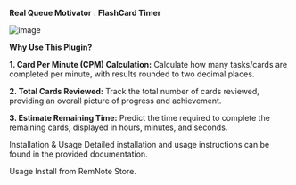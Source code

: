 ****Real Queue Motivator**** : **FlashCard Timer**


![image](https://github.com/voidtriangle/queue-motivator/assets/107706537/4b4efe01-b670-4ec8-98eb-127e8100169f)

****Why Use This Plugin?****



**1. Card Per Minute (CPM) Calculation:**
Calculate how many tasks/cards are completed per minute, with results rounded to two decimal places.

**2. Total Cards Reviewed:**
Track the total number of cards reviewed, providing an overall picture of progress and achievement.

**3. Estimate Remaining Time:**
Predict the time required to complete the remaining cards, displayed in hours, minutes, and seconds.



Installation & Usage
Detailed installation and usage instructions can be found in the provided documentation.




Usage
Install from RemNote Store.
